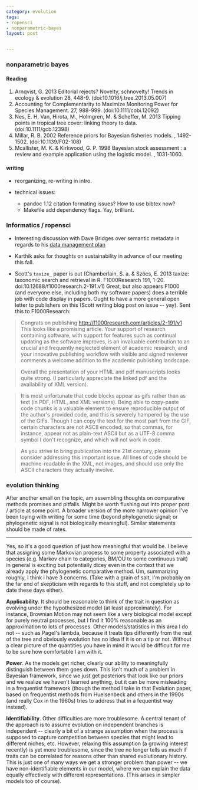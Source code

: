 ```yaml
---
category: evolution 
tags: 
- ropensci
- nonparametric-bayes 
layout: post


---
```


### nonparametric bayes

#### Reading

1. Arnqvist, G. 2013 Editorial rejects? Novelty, schnovelty! Trends in ecology & evolution 28, 448-9. (doi:10.1016/j.tree.2013.05.007)
3. Accounting for Complementarity to Maximize Monitoring Power for Species Management. 27, 988-999. (doi:10.1111/cobi.12092)
4. Nes, E. H. Van, Hirota, M., Holmgren, M. & Scheffer, M. 2013 Tipping points in tropical tree cover: linking theory to data. (doi:10.1111/gcb.12398)
5. Millar, R. B. 2002 Reference priors for Bayesian fisheries models. , 1492-1502. (doi:10.1139/F02-108)
6. Mcallister, M. K. & Kirkwood, G. P. 1998 Bayesian stock assessment : a review and example application using the logistic model. , 1031-1060. 

#### writing

- reorganizing, re-writing in intro.  

- technical issues: 
  - pandoc 1.12 citation formating issues? How to use bibtex now?  
  - Makefile add dependency flags.  Yay, brilliant.  

### Informatics / ropensci


- Interesting discussion with Dave Bridges over semantic metadata in regards to his [data management plan](http://bridgeslab.uthsc.edu/data-resource-sharing#comment-1056466868)

- Karthik asks for thoughts on sustainability in advance of our meeting this fall.  

- Scott's `taxize_` paper is out (Chamberlain, S. a. & Szöcs, E. 2013 taxize: taxonomic search and retrieval in R. F1000Research 191, 1-20. doi:10.12688/f1000research.2-191.v1) Great, but also appears F1000 (and everyone else, including both my software papers) does a terrible job with code display in papers.  Ought to have a more general open letter to publishers on this (Scott writing blog post on issue -- yay).  Sent this to F1000Research:


> Congrats on publishing http://f1000research.com/articles/2-191/v1
This looks like a promising article. Your support of research containing software, with support for features such as continual updating as the software improves, is an invaluable contribution to an crucial and frequently neglected element of academic research, and your innovative publishing workflow with visible and signed reviewer comments a welcome addition to the academic publishing landscape.

> Overall the presentation of your HTML and pdf manuscripts looks quite strong. (I particularly appreciate the linked pdf and the availability of XML version).   

> It is most unfortunate that code blocks appear as gifs rather than as text (in PDF, HTML, and XML versions).  Being able to copy-paste code chunks is a valuable element to ensure reproducible output of the author's provided code, and this is severely hampered by the use of the GIFs.  Though I can copy the text for the most part from the GIF, certain characters are not ASCII encoded, so that commas, for instance, appear not as plain-text ASCII but as a UTF-8 comma symbol I don't recognize, and which will not work in code.  

> As you strive to bring publication into the 21st century, please consider addressing this important issue.  All lines of code should be machine-readable in the XML, not images, and should use only the ASCII characters they actually involve.  


### evolution thinking


After another email on the topic, am assembling thoughts on comparative methods promises and pitfalls.  Might be worth flushing out into proper post / article at some point. A broader version of the more narrower opinion I've been toying with writing for some time (beyond phylogenetic signal; or phylogenetic signal is not biologically meaningful).  Similar statements should be made of rates.  

--------------

Yes, so it's a good question of just how meaningful that would be.  I believe that assigning some Markovian process to some property associated with a species (e.g. Markov chain to categories, BM/OU to some continuous trait) in general is exciting but potentially dicey even in the context that we already apply the phylogenetic comparative method.  Um, summarizing roughly, I think i have 3 concerns.  (Take with a grain of salt, I'm probably on the far end of skepticism with regards to this stuff, and not completely up to date these days either).  

**Applicability**.  It should be reasonable to think of the trait in question as evolving under the hypothesized model (at least approximately). For instance, Brownian Motion may not seem like a very biological model except for purely neutral processes, but I find it 100% reasonable as an approximation to lots of processes.  Other models/statistics in this area I do not -- such as Pagel's lambda, because it treats tips differently from the rest of the tree and obviously evolution has no idea if it is on a tip or not.  Without a clear picture of the quantities you have in mind it would be difficult for me to be sure how comfortable I am with it.  

**Power**. As the models get richer, clearly our ability to meaningfully distinguish between them goes down.  This isn't much of a problem in Bayesian framework, since we just get posteriors that look like our priors and we realize we haven't learned anything, but it can be more misleading in a frequentist framework (though the method I take in that Evolution paper, based on frequentist methods from Huelsenbeck and others in the 1990s (and really Cox in the 1960s) tries to address that in a fequentist way instead).  

**Identifiability**.  Other difficulties are more troublesome.  A central tenant of the approach is to assume evolution on independent branches is independent -- clearly a bit of a strange assumption when the process is supposed to capture competition between species that might lead to different niches, etc.  However, relaxing this assumption (a growing interest recently) is yet more troublesome, since the tree no longer tells us much if traits can be correlated for reasons other than shared evolutionary history.  This is just one of many ways we get a stronger problem than power -- we have non-identifiable elements in our model, where we can explain the data equally effectively with different representations.  (This arises in simpler models too of course). 


